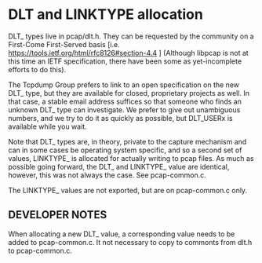 DLT and LINKTYPE allocation
===========================

DLT_ types live in pcap/dlt.h.  They can be requested by the community on a
First-Come First-Served basis [i.e. https://tools.ietf.org/html/rfc8126#section-4.4 ]
(Although libpcap is not at this time an IETF specification, there have been
some as yet-incomplete efforts to do this).

The Tcpdump Group prefers to link to an open specification on the new DLT_
type,  but they are available for closed, proprietary projects as well.
In that case, a stable email address suffices so that someone who finds
an unknown DLT_ type can investigate.
We prefer to give out unambiguous numbers, and we try to do it as quickly
as possible, but DLT_USERx is available while you wait.

Note that DLT_ types are, in theory, private to the capture mechanism and can
in some cases be operating system specific, and so a second set of values,
LINKTYPE_ is allocated for actually writing to pcap files.  As much as
possible going forward, the DLT_ and LINKTYPE_ value are identical, however,
this was not always the case.  See pcap-common.c.

The LINKTYPE_ values are not exported, but are on pcap-common.c only.

DEVELOPER NOTES
---------------

When allocating a new DLT_ value, a corresponding value needs to be
added to pcap-common.c.
It not necessary to copy to commonts from dlt.h to pcap-common.c.






